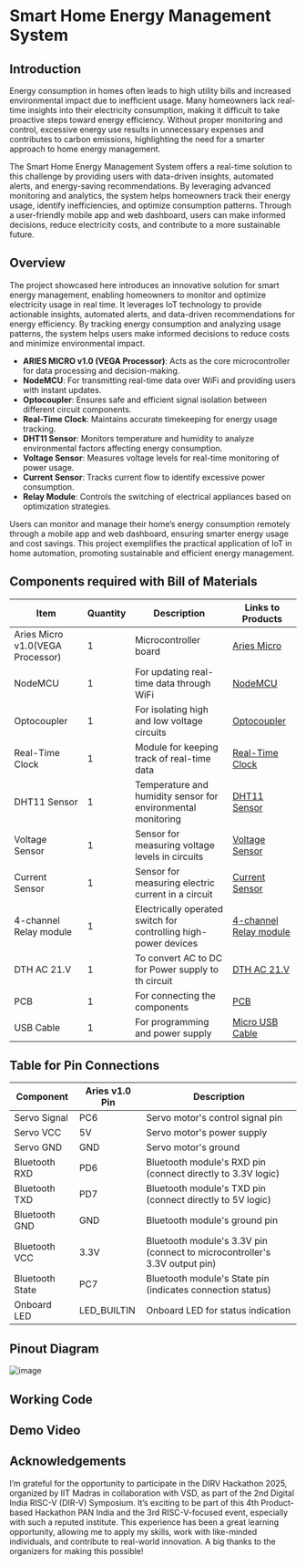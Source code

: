 # Smart Home Energy Management System
## Introduction
Energy consumption in homes often leads to high utility bills and increased environmental impact due to inefficient usage. Many homeowners lack real-time insights into their electricity consumption, making it difficult to take proactive steps toward energy efficiency. Without proper monitoring and control, excessive energy use results in unnecessary expenses and contributes to carbon emissions, highlighting the need for a smarter approach to home energy management.

The Smart Home Energy Management System offers a real-time solution to this challenge by providing users with data-driven insights, automated alerts, and energy-saving recommendations. By leveraging advanced monitoring and analytics, the system helps homeowners track their energy usage, identify inefficiencies, and optimize consumption patterns. Through a user-friendly mobile app and web dashboard, users can make informed decisions, reduce electricity costs, and contribute to a more sustainable future.
## Overview
The project showcased here introduces an innovative solution for smart energy management, enabling homeowners to monitor and optimize electricity usage in real time. It leverages IoT technology to provide actionable insights, automated alerts, and data-driven recommendations for energy efficiency. By tracking energy consumption and analyzing usage patterns, the system helps users make informed decisions to reduce costs and minimize environmental impact.

- **ARIES MICRO v1.0 (VEGA Processor)**: Acts as the core microcontroller for data processing and decision-making.
- **NodeMCU**:  For transmitting real-time data over WiFi and providing users with instant updates.
- **Optocoupler**: Ensures safe and efficient signal isolation between different circuit components.
- **Real-Time Clock**: Maintains accurate timekeeping for energy usage tracking.
- **DHT11 Sensor**: Monitors temperature and humidity to analyze environmental factors affecting energy consumption.
- **Voltage Sensor**: Measures voltage levels for real-time monitoring of power usage.
- **Current Sensor**: Tracks current flow to identify excessive power consumption.
- **Relay Module**: Controls the switching of electrical appliances based on optimization strategies.

Users can monitor and manage their home’s energy consumption remotely through a mobile app and web dashboard, ensuring smarter energy usage and cost savings. This project exemplifies the practical application of IoT in home automation, promoting sustainable and efficient energy management.
## Components required with Bill of Materials
| Item                   | Quantity | Description                                                   | Links to Products                                      |
|------------------------|----------|---------------------------------------------------------------|---------------------------------------------------|
| Aries Micro v1.0(VEGA Processor)  | 1        | Microcontroller board                                        | [Aries Micro](https://robu.in/product/aries-micro-v1-0-devlopment-board/)           |
| NodeMCU  | 1        | For updating real-time data through WiFi  | [NodeMCU](https://robu.in/product/nodemcu-esp8266-v3-lua-ch340-wifi-dev-board/)        |
| Optocoupler            | 1        | For isolating high and low voltage circuits| [Optocoupler](https://robu.in/product/mct2em-optocoupler-phototransistor-ic-dip-6-package/)       |
| Real-Time Clock        | 1        | Module for keeping track of real-time data| [Real-Time Clock](https://robu.in/product/ds1302-real-time-clock-rtc-module-without-battery/)        |
| DHT11 Sensor| 1| Temperature and humidity sensor for environmental monitoring| [DHT11 Sensor](https://robu.in/product/dht11-temperature-and-humidity-sensor-module-with-led/)|
| Voltage Sensor           | 1|    Sensor for measuring voltage levels in circuits   | [Voltage Sensor](https://robu.in/product/ac-voltage-sensor-module-zmpt101b-single-phase/)       |
| Current Sensor         | 1|  Sensor for measuring electric current in a circuit| [Current Sensor](https://robu.in/product/5a-range-current-sensor-module-acs712/)        |
| 4-channel Relay module           | 1        | Electrically operated switch for controlling high-power devices    | [ 4-channel Relay module ](https://robu.in/product/4-channel-relay-module-5v-high-and-low-level-trigger-relay-module/)        |
| DTH AC 21.V       | 1        | To convert AC to DC for Power supply to th circuit  | [DTH AC 21.V]( https://amzn.in/d/dBb4ZcJ )           |
| PCB          | 1        | For connecting the components  | [PCB](https://robu.in/product/12-x-18-cm-universal-pcb-prototype-board-single-sided-2-54mm-hole-pitch/)         |
| USB Cable  | 1        | For programming and power supply                             | [Micro USB Cable](https://amzn.in/d/1Sg2bNx)        |
## Table for Pin Connections
| Component            | Aries v1.0 Pin | Description                                             |
|----------------------|-----------------------|---------------------------------------------------------|
| Servo Signal         | PC6                   | Servo motor's control signal pin                        |
| Servo VCC            | 5V                    | Servo motor's power supply                              |
| Servo GND            | GND                   | Servo motor's ground                                    |
| Bluetooth RXD        | PD6                   | Bluetooth module's RXD pin (connect directly to 3.3V logic) |
| Bluetooth TXD        | PD7                   | Bluetooth module's TXD pin (connect directly to 5V logic) |
| Bluetooth GND        | GND                   | Bluetooth module's ground pin                           |
| Bluetooth VCC        | 3.3V                  | Bluetooth module's 3.3V pin (connect to microcontroller's 3.3V output pin) |
| Bluetooth State      | PC7                   | Bluetooth module's State pin (indicates connection status) |
| Onboard LED          | LED_BUILTIN           | Onboard LED for status indication                       |

## Pinout Diagram
![image]()
## Working Code
## Demo Video
## Acknowledgements
I’m grateful for the opportunity to participate in the DIRV Hackathon 2025, organized by IIT Madras in collaboration with VSD, as part of the 2nd Digital India RISC-V (DIR-V) Symposium. It’s exciting to be part of this 4th Product-based Hackathon PAN India and the 3rd RISC-V-focused event, especially with such a reputed institute. This experience has been a great learning opportunity, allowing me to apply my skills, work with like-minded individuals, and contribute to real-world innovation. A big thanks to the organizers for making this possible!






